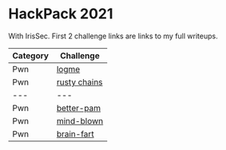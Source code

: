 # HackPack 2021
With IrisSec.
First 2 challenge links are links to my full writeups.

| Category | Challenge |
| --- | --- |
| Pwn | [logme](https://github.com/IrisSec/irissec.github.io/blob/master/_posts/2021-04-19-logme.md) |
| Pwn | [rusty chains](https://github.com/IrisSec/irissec.github.io/blob/master/_posts/2021-04-19-rusty-chains.md) |
| --- | --- |
| Pwn | [better-pam](better-pam.py) |
| Pwn | [mind-blown](mind-blown.py) |
| Pwn | [brain-fart](brain-fart.py) |
